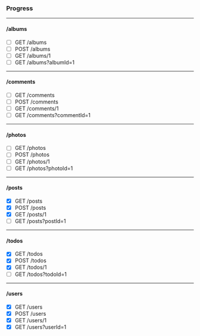 ### Progress

---

#### /albums

- [ ] GET /albums
- [ ] POST /albums
- [ ] GET /albums/1
- [ ] GET /albums?albumId=1

---

#### /comments

- [ ] GET /comments
- [ ] POST /comments
- [ ] GET /comments/1
- [ ] GET /comments?commentId=1

---

#### /photos

- [ ] GET /photos
- [ ] POST /photos
- [ ] GET /photos/1
- [ ] GET /photos?photoId=1

---

#### /posts

- [x] GET /posts
- [x] POST /posts
- [x] GET /posts/1
- [ ] GET /posts?postId=1

---

#### /todos

- [x] GET /todos
- [x] POST /todos
- [x] GET /todos/1
- [ ] GET /todos?todoId=1

---

#### /users

- [x] GET /users
- [x] POST /users
- [x] GET /users/1
- [x] GET /users?userId=1

